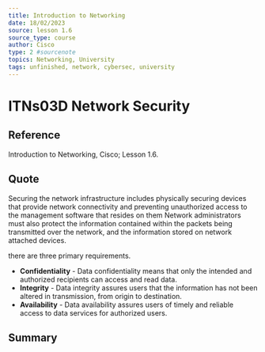 ```yaml
---
title: Introduction to Networking
date: 18/02/2023
source: lesson 1.6
source_type: course
author: Cisco
type: 2 #sourcenote
topics: Networking, University
tags: unfinished, network, cybersec, university
---
```

# ITNs03D Network Security

## **Reference**
Introduction to Networking, Cisco; Lesson 1.6.

## **Quote**
Securing the network infrastructure includes physically securing devices that provide network connectivity and preventing unauthorized access to the management software that resides on them
Network administrators must also protect the information contained within the packets being transmitted over the network, and the information stored on network attached devices.

there are three primary requirements.
-   **Confidentiality** - Data confidentiality means that only the intended and authorized recipients can access and read data.
-   **Integrity** - Data integrity assures users that the information has not been altered in transmission, from origin to destination.
-   **Availability** - Data availability assures users of timely and reliable access to data services for authorized users.

## **Summary**
<!-- Resume of the idea with the context of the quote. -->

